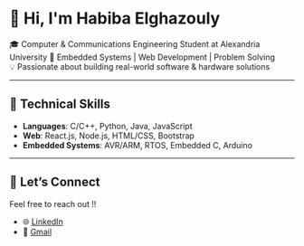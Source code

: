 # 👋 Hi, I'm Habiba Elghazouly

🎓 Computer & Communications Engineering Student at Alexandria University
🔧 Embedded Systems | Web Development | Problem Solving  
💡 Passionate about building real-world software & hardware solutions

---

## 💼 Technical Skills
- **Languages**: C/C++, Python, Java, JavaScript
- **Web**: React.js, Node.js, HTML/CSS, Bootstrap
- **Embedded Systems**: AVR/ARM, RTOS, Embedded C, Arduino
  
---

## 🤝 Let’s Connect
Feel free to reach out !!
- 🌐 [LinkedIn](https://www.linkedin.com/in/habiba-elghazouly-7059402a5/)
- 📧 [Gmail](habibahoussam7@gmail.com)
